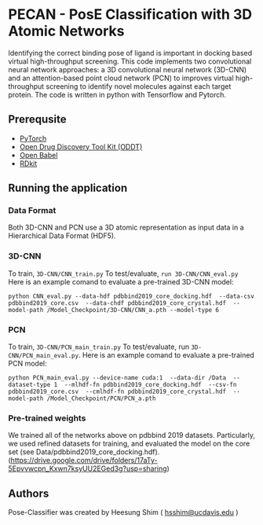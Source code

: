 # PECAN - PosE Classification with 3D Atomic Networks
Identifying the correct binding pose of ligand is important in docking based virtual high-throughput screening. This code implements two convolutional neural network approaches: a 3D convolutional neural network (3D-CNN) and an attention-based point cloud network (PCN) to improves virtual high-throughput screening to identify novel molecules against each target protein. The code is written in python with Tensorflow and Pytorch.
## Prerequsite
- [PyTorch](https://pytorch.org)
- [Open Drug Discovery Tool Kit (ODDT)](https://oddt.readthedocs.io/en/latest/)
- [Open Babel](https://openbabel.org/docs/dev/Installation/install.html)
- [RDkit](https://www.rdkit.org)

## Running the application

### Data Format
Both 3D-CNN and PCN use a 3D atomic representation as input data in a Hierarchical Data Format (HDF5). 

### 3D-CNN
To train, ```3D-CNN/CNN_train.py``` To test/evaluate, ```run 3D-CNN/CNN_eval.py```  Here is an example comand to evaluate a pre-trained 3D-CNN model:
```
python CNN_eval.py --data-hdf pdbbind2019_core_docking.hdf  --data-csv pdbbind2019_core.csv  --data-chdf pdbbind2019_core_crystal.hdf  --model-path /Model_Checkpoint/3D-CNN/CNN_a.pth --model-type 6 
```
### PCN
To train, ```3D-CNN/PCN_main_train.py``` To test/evaluate, run ```3D-CNN/PCN_main_eval.py```. Here is an example comand to evaluate a pre-trained PCN model:
```
python PCN_main_eval.py --device-name cuda:1  --data-dir /Data  --dataset-type 1  --mlhdf-fn pdbbind2019_core_docking.hdf  --csv-fn pdbbind2019_core.csv  --cmlhdf-fn pdbbind2019_core_crystal.hdf  --model-path /Model_Checkpoint/PCN/PCN_a.pth
```
### Pre-trained weights
We trained all of the networks above on pdbbind 2019 datasets. Particularly, we used refined datasets for training, and evaluated the model on the core set (see Data/pdbbind2019_core_docking.hdf). (https://drive.google.com/drive/folders/17aTy-5Epvvwcpn_Kxwn7ksyUU2EGed3g?usp=sharing)


## Authors
Pose-Classifier was created by Heesung Shim ( hsshim@ucdavis.edu )
